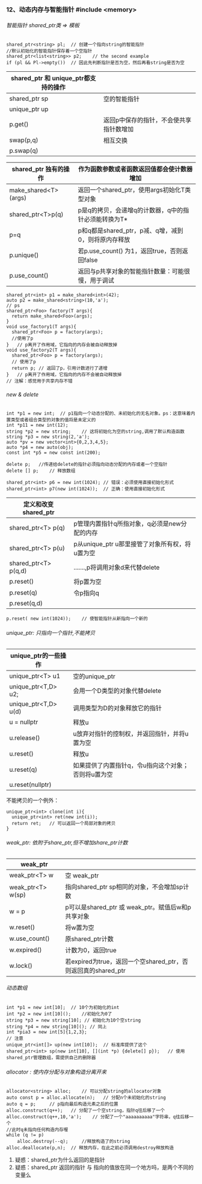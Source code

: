 

### 12、动态内存与智能指针  #include \<memory\>

###### 智能指针 shared_ptr类 => 模板

```
shared_ptr<string> pl;	// 创建一个指向string的智能指针
//默认初始化的智能指针保存着一个空指针
shared_ptr<list<string>> p2;	// the second example
if (pl && Pl->empty())	// 因此先判断指针是否为空，然后再看string是否为空
```

| shared_ptr 和 unique_ptr都支持的操作 |                      |
| ----------------------------- | -------------------- |
| shared_ptr<T> sp              | 空的智能指针               |
| unique_ptr<T> up              |                      |
| p.get()                       | 返回p中保存的指针，不会使共享指针数增加 |
| swap(p,q)                     | 相互交换                 |
| p.swap(q)                     |                      |

| shared_ptr 独有的操作        | 作为函数参数或者函数返回值都会使计数器增加              |
| ----------------------- | ---------------------------------- |
| make_shared\<T\> (args) | 返回一个shared_ptr，使用args初始化T类型对象      |
| shared_ptr\<T\>p(q)     | p是q的拷贝，会递增q的计数器，q中的指针必须能转换为T\*     |
| p=q                     | p和q都是shared_ptr，p减、q增，减到0，则将原内存释放  |
| p.unique()              | 若p.use_count() 为1，返回true，否则返回false |
| p.use_count()           | 返回与p共享对象的智能指针数量：可能很慢，用于调试          |

```
shared_ptr<int> p1 = make_shared<int>(42);
auto p2 = make_shared<string>(10,'a');
// ps
shared_ptr<Foo> factory(T args){
  return make_shared<Foo>(args);
}
void use_factory1(T args){
  shared_ptr<Foo> p = factory(args);
  //使用了p
}	// p离开了作用域，它指向的内存会被自动释放掉
void use_factory2(T args){
  shared_ptr<Foo> p = factory(args);
  // 使用了p
  return p;	// 返回了p，引用计数进行了递增
}	// p离开了作用域，它指向的内存不会被自动释放掉
// 注解：感觉用于共享内存不错
```

###### new & delete

```
int *p1 = new int;	// p1指向一个动态分配的、未初始化的无名对象。ps：这意味着内置类型或者组合类型的对象的值将是未定义的
int *p11 = new int(12);
string *p2 = new string;	// 这将初始化为空的string,调用了默认构造函数
string *p3 = new string(2,'a');	 
auto *pv = new vector<int>{0,2,3,4,5};
auto *p4 = new auto(obj);
const int *p5 = new const int(200);

delete p;	//传递给delete的指针必须指向动态分配的内存或者一个空指针
delete [] p;	// 释放数组

shared_ptr<int> p6 = new int(1024);	// 错误：必须使用直接初始化形式
shared_ptr<int> p7(new int(1024));	// 正确：使用直接初始化形式

```

| 定义和改变shared_ptr        |                                |
| ---------------------- | ------------------------------ |
| shared_ptr\<T\> p(q)   | p管理内置指针q所指对象，q必须是new分配的内存      |
| shared_ptr\<T\> p(u)   | p从unique_ptr u那里接管了对象所有权，将u置为空 |
| shared_ptr\<T\> p(q,d) | .......,p将调用对象d来代替delete       |
| p.reset()              | 将p置为空                          |
| p.reset(q)             | 令p指向q                          |
| p.reset(q,d)           |                                |

```
p.reset( new int(1024));	// 使智能指针从新指向一个新的
```

###### unique_ptr: 只指向一个指针,不能拷贝

| unique_ptr的一些操作        |                             |
| ---------------------- | --------------------------- |
| unique_ptr\<T\> u1     | 空的unique_ptr                |
| unique_ptr\<T,D\> u2;  | 会用一个D类型的对象代替delete          |
| unique_ptr\<T,D\> u(d) | 调用类型为D的对象释放它的指针             |
| u = nullptr            | 释放u                         |
| u.release()            | u放弃对指针的控制权，并返回指针，并将u置为空     |
| u.reset()              | 释放u                         |
| u.reset(q)             | 如果提供了内置指针q，令u指向这个对象；否则将u置为空 |
| u.reset(nullptr)       |                             |

不能拷贝的一个例外：

```
unique_ptr<int> clone(int i){
  unique_ptr<int> ret(new int(i));
  return ret;	// 可以返回一个局部对象的拷贝
}
```

###### weak_ptr: 依附于share_ptr,但不增加share_ptr计数

| weak_ptr            |                                          |
| ------------------- | ---------------------------------------- |
| weak_ptr\<T\> w     | 空 weak_ptr                               |
| weak_ptr\<T\> w(sp) | 指向shared_ptr sp相同的对象，不会增加sp计数            |
| w = p               | p可以是shared_ptr 或 weak_ptr。赋值后w和p共享对象     |
| w.reset()           | 将w置为空                                    |
| w.use_count()       | 原shared_ptr计数                            |
| w.expired()         | 计数为0，返回true                              |
| w.lock()            | 若expired为true，返回一个空shared_ptr，否则返回真的shared_ptr |

###### 动态数组

```
int *p1 = new int[10];	// 10个为初始化的int
int *p2 = new int[10]();	//初始化为0了
string *p3 = new string[10]; // 初始化为10个空string
string *p4 = new string[10](); // 同上
int *pia3 = new int[5]{1,2,3};
// 注意
unique_ptr<int[]> up(new int[10]);	// 标准库提供了这个
shared_ptr<int> sp(new int[10], [](int *p) {delete[] p});	// 使用shared_ptr管理数组，需提供自己的删除器
```

###### allocator : 使内存分配与对象构造分离开来

```
allocator<string> alloc;	// 可以分配string的allocator对象
auto const p = alloc.allocate(n);	// 分配n个未初始化的string
auto q = p;		// p指向最后构造元素之后的位置
alloc.construct(q++);	// 分配了一个空string，指针q往后移了一个
alloc.construct(q++,10,'a'); 	// 分配了一个"aaaaaaaaaa"字符串，q往后移一个
//此时q未指向任何构造内存喔
while (q != p)
	alloc.destroy(--q);		//释放构造了的string
alloc.deallocate(p,n);	// 释放内存，在此之前必须调用destroy释放构造
```



1. 疑惑：shared_ptr为什么返回的是指针
2. 疑惑：shared_ptr 返回的指针 与 指向的值放在同一个地方吗，是两个不同的变量么